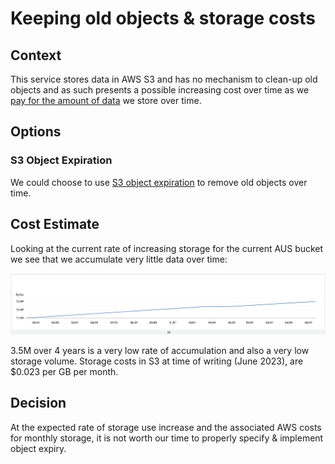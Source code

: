 # Keeping old objects & storage costs

## Context

This service stores data in AWS S3 and has no mechanism to clean-up old objects and as such presents a possible increasing cost over time as we [pay for the amount of data](https://aws.amazon.com/s3/pricing/) we store over time.

## Options

### S3 Object Expiration

We could choose to use [S3 object expiration](https://docs.aws.amazon.com/AmazonS3/latest/userguide/lifecycle-expire-general-considerations.html) to remove old objects over time.

## Cost Estimate

Looking at the current rate of increasing storage for the current AUS bucket we see that we accumulate very little data over time:

![AUS storage over 48 months](./aus-storage-48-months.png)

3.5M over 4 years is a very low rate of accumulation and also a very low storage volume. Storage costs in S3 at time of writing (June 2023), are $0.023 per GB per month.

## Decision

At the expected rate of storage use increase and the associated AWS costs for monthly storage, it is not worth our time to properly specify & implement object expiry.
